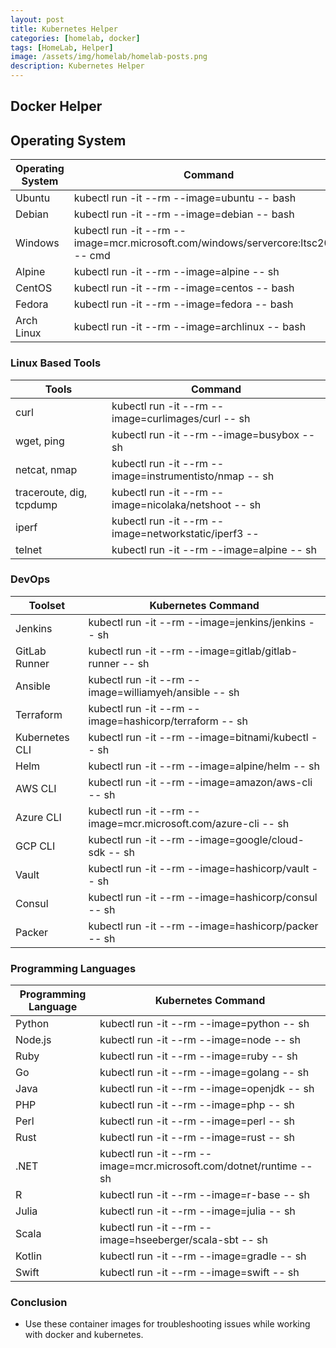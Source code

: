 ```yaml
---
layout: post
title: Kubernetes Helper 
categories: [homelab, docker]
tags: [HomeLab, Helper]
image: /assets/img/homelab/homelab-posts.png
description: Kubernetes Helper
---
```


## Docker Helper

## Operating System

| Operating System | Command |  
| ---------------- | ------- |  
| Ubuntu           | kubectl run -it --rm --image=ubuntu -- bash |  
| Debian           | kubectl run -it --rm --image=debian -- bash |  
| Windows          | kubectl run -it --rm --image=mcr.microsoft.com/windows/servercore:ltsc2022 -- cmd |  
| Alpine           | kubectl run -it --rm --image=alpine -- sh |  
| CentOS           | kubectl run -it --rm --image=centos -- bash |  
| Fedora           | kubectl run -it --rm --image=fedora -- bash |  
| Arch Linux       | kubectl run -it --rm --image=archlinux -- bash |  

### Linux Based Tools

| Tools       | Command                                      |
|-------------|----------------------------------------------|
| curl        | kubectl run -it --rm --image=curlimages/curl -- sh       |
| wget, ping  | kubectl run -it --rm --image=busybox -- sh            |
| netcat, nmap | kubectl run -it --rm --image=instrumentisto/nmap -- sh |
| traceroute, dig, tcpdump  | kubectl run -it --rm --image=nicolaka/netshoot -- sh |
| iperf       | kubectl run -it --rm --image=networkstatic/iperf3 --    |
| telnet      | kubectl run -it --rm --image=alpine -- sh           |

### DevOps

| Toolset         | Kubernetes Command                              |  
|-----------------|-------------------------------------------------|  
| Jenkins         | kubectl run -it --rm --image=jenkins/jenkins -- sh |  
| GitLab Runner   | kubectl run -it --rm --image=gitlab/gitlab-runner --  sh |  
| Ansible         | kubectl run -it --rm --image=williamyeh/ansible -- sh |  
| Terraform       | kubectl run -it --rm --image=hashicorp/terraform -- sh |  
| Kubernetes CLI  | kubectl run -it --rm --image=bitnami/kubectl -- sh |  
| Helm            | kubectl run -it --rm --image=alpine/helm --  sh |  
| AWS CLI         | kubectl run -it --rm --image=amazon/aws-cli -- sh |  
| Azure CLI       | kubectl run -it --rm --image=mcr.microsoft.com/azure-cli -- sh |  
| GCP CLI         | kubectl run -it --rm --image=google/cloud-sdk -- sh |  
| Vault           | kubectl run -it --rm --image=hashicorp/vault -- sh |  
| Consul          | kubectl run -it --rm --image=hashicorp/consul -- sh |  
| Packer          | kubectl run -it --rm --image=hashicorp/packer -- sh |  

### Programming Languages

| Programming Language | Kubernetes Command                              |  
|----------------------|-------------------------------------------------|  
| Python               | kubectl run -it --rm --image=python -- sh       |  
| Node.js              | kubectl run -it --rm --image=node -- sh         |  
| Ruby                 | kubectl run -it --rm --image=ruby -- sh         |  
| Go                   | kubectl run -it --rm --image=golang -- sh       |  
| Java                 | kubectl run -it --rm --image=openjdk -- sh      |  
| PHP                  | kubectl run -it --rm --image=php -- sh          |  
| Perl                 | kubectl run -it --rm --image=perl -- sh         |  
| Rust                 | kubectl run -it --rm --image=rust -- sh         |  
| .NET                 | kubectl run -it --rm --image=mcr.microsoft.com/dotnet/runtime -- sh |  
| R                    | kubectl run -it --rm --image=r-base -- sh       |  
| Julia                | kubectl run -it --rm --image=julia -- sh        |  
| Scala                | kubectl run -it --rm --image=hseeberger/scala-sbt -- sh |  
| Kotlin               | kubectl run -it --rm --image=gradle -- sh       |  
| Swift                | kubectl run -it --rm --image=swift -- sh        |  

### Conclusion

- Use these container images for troubleshooting issues while working with docker and kubernetes.
